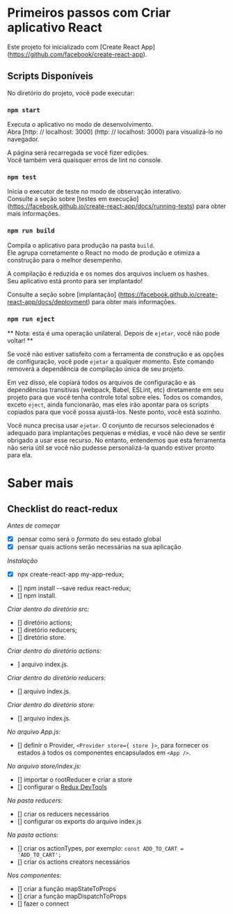 # Primeiros passos com Criar aplicativo React

Este projeto foi inicializado com [Create React App] (https://github.com/facebook/create-react-app).

## Scripts Disponíveis

No diretório do projeto, você pode executar:

### `npm start`

Executa o aplicativo no modo de desenvolvimento. \
Abra [http: // localhost: 3000] (http: // localhost: 3000) para visualizá-lo no navegador.

A página será recarregada se você fizer edições. \
Você também verá quaisquer erros de lint no console.

### `npm test`

Inicia o executor de teste no modo de observação interativo. \
Consulte a seção sobre [testes em execução] (https://facebook.github.io/create-react-app/docs/running-tests) para obter mais informações.

### `npm run build`

Compila o aplicativo para produção na pasta `build`. \
Ele agrupa corretamente o React no modo de produção e otimiza a construção para o melhor desempenho.

A compilação é reduzida e os nomes dos arquivos incluem os hashes. \
Seu aplicativo está pronto para ser implantado!

Consulte a seção sobre [implantação] (https://facebook.github.io/create-react-app/docs/deployment) para obter mais informações.

### `npm run eject`

** Nota: esta é uma operação unilateral. Depois de `ejetar`, você não pode voltar! **

Se você não estiver satisfeito com a ferramenta de construção e as opções de configuração, você pode `ejetar` a qualquer momento. Este comando removerá a dependência de compilação única de seu projeto.

Em vez disso, ele copiará todos os arquivos de configuração e as dependências transitivas (webpack, Babel, ESLint, etc) diretamente em seu projeto para que você tenha controle total sobre eles. Todos os comandos, exceto `eject`, ainda funcionarão, mas eles irão apontar para os scripts copiados para que você possa ajustá-los. Neste ponto, você está sozinho.

Você nunca precisa usar `ejetar`. O conjunto de recursos selecionados é adequado para implantações pequenas e médias, e você não deve se sentir obrigado a usar esse recurso. No entanto, entendemos que esta ferramenta não seria útil se você não pudesse personalizá-la quando estiver pronto para ela.

# Saber mais

## Checklist do react-redux

*Antes de começar*
- [x] pensar como será o *formato* do seu estado global
- [x] pensar quais actions serão necessárias na sua aplicação

*Instalação*
- [x] npx create-react-app my-app-redux;
- [] npm install --save redux react-redux;
- [] npm install.

*Criar dentro do diretório src:*
- [] diretório actions;
- [] diretório reducers;
- [] diretório store.

*Criar dentro do diretório actions:*
- ] arquivo index.js.

*Criar dentro do diretório reducers:*
- [] arquivo index.js.

*Criar dentro do diretório store:*
- [] arquivo index.js.

*No arquivo App.js:*
- [] definir o Provider, `<Provider store={ store }>`, para fornecer os estados à todos os componentes encapsulados em `<App />`.

*No arquivo store/index.js:*
- [] importar o rootReducer e criar a store
- [] configurar o [Redux DevTools](https://github.com/reduxjs/redux-devtools)

*Na pasta reducers:*
- [] criar os reducers necessários
- [] configurar os exports do arquivo index.js

*Na pasta actions:*
- [] criar os actionTypes, por exemplo: `const ADD_TO_CART = 'ADD_TO_CART';`
- [] criar os actions creators necessários

*Nos componentes:*
- [] criar a função mapStateToProps
- [] criar a função mapDispatchToProps
- [] fazer o connect